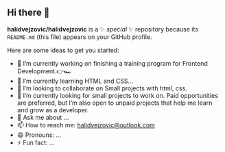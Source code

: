 ## Hi there 👋

**halidvejzovic/halidvejzovic** is a ✨ _special_ ✨ repository because its `README.md` (this file) appears on your GitHub profile.

Here are some ideas to get you started:

- 🔭 I’m currently working on finishing a training program for Frontend Development.👉🏎️
- 🌱 I’m currently learning HTML and CSS...
- 👯 I’m looking to collaborate on Small projects with html, css.
- 🤔 I’m currently looking for small projects to work on. Paid opportunities are preferred, but I’m also open to unpaid projects that help me learn and grow as a developer.
- 💬 Ask me about ...
- 📫 How to reach me: halidvejzovic@outlook.com
- 😄 Pronouns: ...
- ⚡ Fun fact: ...

